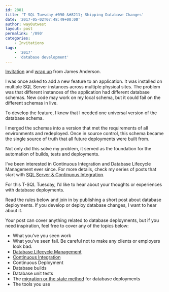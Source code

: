 ```yaml
---
id: 2881
title: 'T-SQL Tuesday #090 &#8211; Shipping Database Changes'
date: '2017-05-02T07:48:49+00:00'
author: way0utwest
layout: post
permalink: '/090'
categories:
    - Invitations
tags:
    - '2017'
    - 'database development'
---
```


[Invitation](http://thedatabaseavenger.com/2017/05/t-sql-tuesday-shipping-database-changes/) and [wrap up](http://thedatabaseavenger.com/2017/05/t-sql-tuesday-90-shipping-database-changes-wrap-up/) from James Anderson.

I was once asked to add a new feature to an application. It was installed on multiple SQL Server instances across multiple physical sites. The problem was that different instances of the application had different database schemas. New code may work on my local schema, but it could fail on the different schemas in live.

To develop the feature, I knew that I needed one universal version of the database schema.

I merged the schemas into a version that met the requirements of all environments and redeployed. Once in source control, this schema became the single source of truth that all future deployments were built from.

Not only did this solve my problem, it served as the foundation for the automation of builds, tests and deployments.

I’ve been interested in Continuous Integration and Database Lifecycle Management ever since. For more details, check my series of posts that start with [SQL Server &amp; Continuous Integration](http://thedatabaseavenger.com/2016/07/sql-server-and-continuous-integration/).

For this T-SQL Tuesday, I’d like to hear about your thoughts or experiences with database deployments.

Read the rules below and join in by publishing a short post about database deployments. If you develop or deploy database changes, I want to hear about it.

Your post can cover anything related to database deployments, but if you need inspiration, feel free to cover any of the topics below:

- What you’ve you seen work
- What you’ve seen fail. Be careful not to make any clients or employers look bad.
- [Database Lifecycle Management](https://www.simple-talk.com/sql/database-delivery/what-is-database-lifecycle-management-dlm/)
- [Continuous Integration](https://www.simple-talk.com/sql/database-delivery/database-continuous-integration/)
- Continuous Deployment
- Database builds
- Database unit tests
- The [migration or the state method](http://workingwithdevs.com/delivering-databases-migrations-vs-state/) for database deployments
- The tools you use